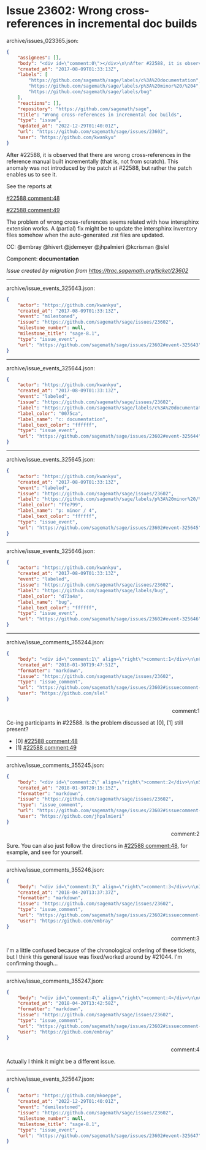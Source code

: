 # Issue 23602: Wrong cross-references in incremental doc builds

archive/issues_023365.json:
```json
{
    "assignees": [],
    "body": "<div id=\"comment:0\"></div>\n\nAfter #22588, it is observed that there are wrong cross-references in the reference manual built incrementally (that is, not from scratch). This anomaly was not introduced by the patch at #22588, but rather the patch enables us to see it.\n\nSee the reports at\n\n[#22588 comment:48](https://github.com/sagemath/sage/issues/22588#comment:48)\n\n[#22588 comment:49](https://github.com/sagemath/sage/issues/22588#comment:49)\n\nThe problem of wrong cross-references seems related with how intersphinx extension works. A (partial) fix might be to update the intersphinx inventory files somehow when the auto-generated .rst files are updated. \n\n\n\nCC:  @embray @hivert @jdemeyer @jhpalmieri @kcrisman @slel\n\nComponent: **documentation**\n\n_Issue created by migration from https://trac.sagemath.org/ticket/23602_\n\n",
    "created_at": "2017-08-09T01:33:13Z",
    "labels": [
        "https://github.com/sagemath/sage/labels/c%3A%20documentation",
        "https://github.com/sagemath/sage/labels/p%3A%20minor%20/%204",
        "https://github.com/sagemath/sage/labels/bug"
    ],
    "reactions": [],
    "repository": "https://github.com/sagemath/sage",
    "title": "Wrong cross-references in incremental doc builds",
    "type": "issue",
    "updated_at": "2022-12-29T01:40:01Z",
    "url": "https://github.com/sagemath/sage/issues/23602",
    "user": "https://github.com/kwankyu"
}
```
<div id="comment:0"></div>

After #22588, it is observed that there are wrong cross-references in the reference manual built incrementally (that is, not from scratch). This anomaly was not introduced by the patch at #22588, but rather the patch enables us to see it.

See the reports at

[#22588 comment:48](https://github.com/sagemath/sage/issues/22588#comment:48)

[#22588 comment:49](https://github.com/sagemath/sage/issues/22588#comment:49)

The problem of wrong cross-references seems related with how intersphinx extension works. A (partial) fix might be to update the intersphinx inventory files somehow when the auto-generated .rst files are updated. 



CC:  @embray @hivert @jdemeyer @jhpalmieri @kcrisman @slel

Component: **documentation**

_Issue created by migration from https://trac.sagemath.org/ticket/23602_





---

archive/issue_events_325643.json:
```json
{
    "actor": "https://github.com/kwankyu",
    "created_at": "2017-08-09T01:33:13Z",
    "event": "milestoned",
    "issue": "https://github.com/sagemath/sage/issues/23602",
    "milestone_number": null,
    "milestone_title": "sage-8.1",
    "type": "issue_event",
    "url": "https://github.com/sagemath/sage/issues/23602#event-325643"
}
```



---

archive/issue_events_325644.json:
```json
{
    "actor": "https://github.com/kwankyu",
    "created_at": "2017-08-09T01:33:13Z",
    "event": "labeled",
    "issue": "https://github.com/sagemath/sage/issues/23602",
    "label": "https://github.com/sagemath/sage/labels/c%3A%20documentation",
    "label_color": "0075ca",
    "label_name": "c: documentation",
    "label_text_color": "ffffff",
    "type": "issue_event",
    "url": "https://github.com/sagemath/sage/issues/23602#event-325644"
}
```



---

archive/issue_events_325645.json:
```json
{
    "actor": "https://github.com/kwankyu",
    "created_at": "2017-08-09T01:33:13Z",
    "event": "labeled",
    "issue": "https://github.com/sagemath/sage/issues/23602",
    "label": "https://github.com/sagemath/sage/labels/p%3A%20minor%20/%204",
    "label_color": "ffe799",
    "label_name": "p: minor / 4",
    "label_text_color": "ffffff",
    "type": "issue_event",
    "url": "https://github.com/sagemath/sage/issues/23602#event-325645"
}
```



---

archive/issue_events_325646.json:
```json
{
    "actor": "https://github.com/kwankyu",
    "created_at": "2017-08-09T01:33:13Z",
    "event": "labeled",
    "issue": "https://github.com/sagemath/sage/issues/23602",
    "label": "https://github.com/sagemath/sage/labels/bug",
    "label_color": "d73a4a",
    "label_name": "bug",
    "label_text_color": "ffffff",
    "type": "issue_event",
    "url": "https://github.com/sagemath/sage/issues/23602#event-325646"
}
```



---

archive/issue_comments_355244.json:
```json
{
    "body": "<div id=\"comment:1\" align=\"right\">comment:1</div>\n\nCc-ing participants in #22588. Is the problem discussed at [0], [1] still present?\n\n- [0] [#22588 comment:48](https://github.com/sagemath/sage/issues/22588#comment:48)\n- [1] [#22588 comment:49](https://github.com/sagemath/sage/issues/22588#comment:49)",
    "created_at": "2018-01-30T19:47:51Z",
    "formatter": "markdown",
    "issue": "https://github.com/sagemath/sage/issues/23602",
    "type": "issue_comment",
    "url": "https://github.com/sagemath/sage/issues/23602#issuecomment-355244",
    "user": "https://github.com/slel"
}
```

<div id="comment:1" align="right">comment:1</div>

Cc-ing participants in #22588. Is the problem discussed at [0], [1] still present?

- [0] [#22588 comment:48](https://github.com/sagemath/sage/issues/22588#comment:48)
- [1] [#22588 comment:49](https://github.com/sagemath/sage/issues/22588#comment:49)



---

archive/issue_comments_355245.json:
```json
{
    "body": "<div id=\"comment:2\" align=\"right\">comment:2</div>\n\nSure. You can also just follow the directions in [#22588 comment:48](https://github.com/sagemath/sage/issues/22588#comment:48), for example, and see for yourself.",
    "created_at": "2018-01-30T20:15:15Z",
    "formatter": "markdown",
    "issue": "https://github.com/sagemath/sage/issues/23602",
    "type": "issue_comment",
    "url": "https://github.com/sagemath/sage/issues/23602#issuecomment-355245",
    "user": "https://github.com/jhpalmieri"
}
```

<div id="comment:2" align="right">comment:2</div>

Sure. You can also just follow the directions in [#22588 comment:48](https://github.com/sagemath/sage/issues/22588#comment:48), for example, and see for yourself.



---

archive/issue_comments_355246.json:
```json
{
    "body": "<div id=\"comment:3\" align=\"right\">comment:3</div>\n\nI'm a little confused because of the chronological ordering of these tickets, but I think this general issue was fixed/worked around by #21044.  I'm confirming though...",
    "created_at": "2018-04-20T13:37:37Z",
    "formatter": "markdown",
    "issue": "https://github.com/sagemath/sage/issues/23602",
    "type": "issue_comment",
    "url": "https://github.com/sagemath/sage/issues/23602#issuecomment-355246",
    "user": "https://github.com/embray"
}
```

<div id="comment:3" align="right">comment:3</div>

I'm a little confused because of the chronological ordering of these tickets, but I think this general issue was fixed/worked around by #21044.  I'm confirming though...



---

archive/issue_comments_355247.json:
```json
{
    "body": "<div id=\"comment:4\" align=\"right\">comment:4</div>\n\nActually I think it might be a different issue.",
    "created_at": "2018-04-20T13:42:58Z",
    "formatter": "markdown",
    "issue": "https://github.com/sagemath/sage/issues/23602",
    "type": "issue_comment",
    "url": "https://github.com/sagemath/sage/issues/23602#issuecomment-355247",
    "user": "https://github.com/embray"
}
```

<div id="comment:4" align="right">comment:4</div>

Actually I think it might be a different issue.



---

archive/issue_events_325647.json:
```json
{
    "actor": "https://github.com/mkoeppe",
    "created_at": "2022-12-29T01:40:01Z",
    "event": "demilestoned",
    "issue": "https://github.com/sagemath/sage/issues/23602",
    "milestone_number": null,
    "milestone_title": "sage-8.1",
    "type": "issue_event",
    "url": "https://github.com/sagemath/sage/issues/23602#event-325647"
}
```
